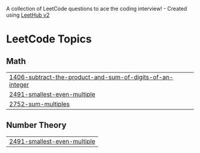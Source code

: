 A collection of LeetCode questions to ace the coding interview! - Created using [LeetHub v2](https://github.com/arunbhardwaj/LeetHub-2.0)
<!---LeetCode Topics Start-->
# LeetCode Topics
## Math
|  |
| ------- |
| [1406-subtract-the-product-and-sum-of-digits-of-an-integer](https://github.com/Keerthangithub/Leetcode_Profile/tree/master/1406-subtract-the-product-and-sum-of-digits-of-an-integer) |
| [2491-smallest-even-multiple](https://github.com/Keerthangithub/Leetcode_Profile/tree/master/2491-smallest-even-multiple) |
| [2752-sum-multiples](https://github.com/Keerthangithub/Leetcode_Profile/tree/master/2752-sum-multiples) |
## Number Theory
|  |
| ------- |
| [2491-smallest-even-multiple](https://github.com/Keerthangithub/Leetcode_Profile/tree/master/2491-smallest-even-multiple) |
<!---LeetCode Topics End-->
